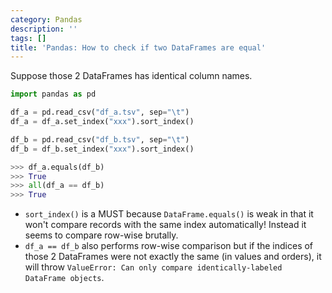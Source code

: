 ```yaml
---
category: Pandas
description: ''
tags: []
title: 'Pandas: How to check if two DataFrames are equal'
---
```


Suppose those 2 DataFrames has identical column names.

```python
import pandas as pd

df_a = pd.read_csv("df_a.tsv", sep="\t")
df_a = df_a.set_index("xxx").sort_index()

df_b = pd.read_csv("df_b.tsv", sep="\t")
df_b = df_b.set_index("xxx").sort_index()
```

```python
>>> df_a.equals(df_b)
>>> True
>>> all(df_a == df_b)
>>> True
```

- `sort_index()` is a MUST because `DataFrame.equals()` is weak in that it won't compare records with the same index automatically! Instead it seems to compare row-wise brutally.
- `df_a == df_b` also performs row-wise comparison but if the indices of those 2 DataFrames were not exactly the same (in values and orders), it will throw `ValueError: Can only compare identically-labeled DataFrame objects`.